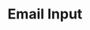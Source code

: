 ---
title: Email Input
category: Application
paid: false
isActive: true
ltr: {"vue":{"vueTail":[{"label":"App.vue","code":"<template>\n  <form class=\"max-w-md px-4 mx-auto mt-12\">\n    <div>\n        <label for=\"email\" class=\"block py-3 text-gray-500\">\n            Your Email\n        </label>\n        <div class=\"flex items-center p-2 border rounded-md\">\n            <svg xmlns=\"http://www.w3.org/2000/svg\" class=\"text-gray-400 w-7 h-7\" viewBox=\"0 0 20 20\" fill=\"currentColor\">\n                <path d=\"M2.003 5.884L10 9.882l7.997-3.998A2 2 0 0016 4H4a2 2 0 00-1.997 1.884z\" />\n                <path d=\"M18 8.118l-8 4-8-4V14a2 2 0 002 2h12a2 2 0 002-2V8.118z\" />\n            </svg>\n            <input\n                type=\"email\"\n                placeholder=\"name@floatui.com\"\n                id=\"email\"\n                class=\"w-full p-1 ml-3 text-gray-500 outline-none bg-transparent\"\n            />\n        </div>\n    </div>\n  </form>\n</template>"}],"vueCss":[{"label":"App.vue","code":"<template>\n  <form class=\"form-container\">\n        <div class=\"email-primary\">\n            <label for=\"email\">\n                Your Email\n            </label>\n            <div class=\"email-container\">\n                <svg xmlns=\"http://www.w3.org/2000/svg\" class=\"email-icon\" viewBox=\"0 0 20 20\" fill=\"currentColor\">\n                    <path d=\"M2.003 5.884L10 9.882l7.997-3.998A2 2 0 0016 4H4a2 2 0 00-1.997 1.884z\" />\n                    <path d=\"M18 8.118l-8 4-8-4V14a2 2 0 002 2h12a2 2 0 002-2V8.118z\" />\n                </svg>\n                <input\n                    type=\"email\"\n                    placeholder=\"name@floatui.com\"\n                    id=\"email\"\n                    class=\"email-input\"\n                />\n            </div>\n        </div>\n  </form>\n</template>"},{"code":"  .form-container {\n    max-width: 28rem;\n    padding: 0px 1rem 0px 1rem;\n    margin: 3rem auto 0px auto;\n  }\n  .form-container .email-primary label {\n    display: block;\n    padding-top: 0.75rem;\n    padding-bottom: 0.75rem;\n    color: #6b7280;\n  }\n  .form-container .email-primary .email-container {\n    display: flex;\n    align-items: center;\n    padding: 0.5rem;\n    border: solid 1px #e5e7eb;\n    border-radius: 0.375rem;\n  }\n  .form-container .email-primary .email-container .email-icon {\n    width: 1.75rem;\n    height: 1.75rem;\n    color: #9ca3af;\n  }\n  .form-container .email-primary .email-container .email-input {\n    width: 100%;\n    padding: 0.25rem;\n    margin-left: 0.75rem;\n    color: #6b7280;\n    outline: none;\n    background: transparent;\n  }","label":"style.css"}]},"react":{"jsxTail":[{"label":"App.jsx","code":"export default () => {\n    return (\n        <form\n            onSubmit={(e) => e.preventDefault()} \n            className=\"max-w-md px-4 mx-auto mt-12\">\n                <div>\n                    <label for=\"email\" className=\"block py-3 text-gray-500\">\n                        Your Email\n                    </label>\n                    <div className=\"flex items-center p-2 border rounded-md\">\n                        <svg xmlns=\"http://www.w3.org/2000/svg\" className=\"text-gray-400 w-7 h-7\" viewBox=\"0 0 20 20\" fill=\"currentColor\">\n                            <path d=\"M2.003 5.884L10 9.882l7.997-3.998A2 2 0 0016 4H4a2 2 0 00-1.997 1.884z\" />\n                            <path d=\"M18 8.118l-8 4-8-4V14a2 2 0 002 2h12a2 2 0 002-2V8.118z\" />\n                        </svg>\n                        <input\n                            type=\"email\"\n                            placeholder=\"name@floatui.com\"\n                            id=\"email\"\n                            className=\"w-full p-1 ml-3 text-gray-500 outline-none bg-transparent\"\n                        />\n                    </div>\n                </div>\n        </form>\n    )\n}\n"}],"jsxCss":[{"code":"export default () => {\n    return (\n        <form\n            onSubmit={(e) => e.preventDefault()} \n            className=\"form-container\">\n                <div className=\"email-primary\">\n                    <label for=\"email\">\n                        Your Email\n                    </label>\n                    <div className=\"email-container\">\n                        <svg xmlns=\"http://www.w3.org/2000/svg\" className=\"email-icon\" viewBox=\"0 0 20 20\" fill=\"currentColor\">\n                            <path d=\"M2.003 5.884L10 9.882l7.997-3.998A2 2 0 0016 4H4a2 2 0 00-1.997 1.884z\" />\n                            <path d=\"M18 8.118l-8 4-8-4V14a2 2 0 002 2h12a2 2 0 002-2V8.118z\" />\n                        </svg>\n                        <input\n                            type=\"email\"\n                            placeholder=\"name@floatui.com\"\n                            id=\"email\"\n                            className=\"email-input\"\n                        />\n                    </div>\n                </div>\n        </form>\n    )\n}\n","label":"App.jsx"},{"label":"style.css","code":".form-container {\n  max-width: 28rem;\n  padding: 0px 1rem 0px 1rem;\n  margin: 3rem auto 0px auto;\n}\n.form-container .email-primary label {\n  display: block;\n  padding-top: 0.75rem;\n  padding-bottom: 0.75rem;\n  color: #6b7280;\n}\n.form-container .email-primary .email-container {\n  display: flex;\n  align-items: center;\n  padding: 0.5rem;\n  border: solid 1px #e5e7eb;\n  border-radius: 0.375rem;\n}\n.form-container .email-primary .email-container .email-icon {\n  width: 1.75rem;\n  height: 1.75rem;\n  color: #9ca3af;\n}\n.form-container .email-primary .email-container .email-input {\n  width: 100%;\n  padding: 0.25rem;\n  margin-left: 0.75rem;\n  color: #6b7280;\n  outline: none;\n  background: transparent;\n}\n"}]},"preview":"function App() {\n  return /*#__PURE__*/React.createElement(\"form\", {\n    onSubmit: e => e.preventDefault(),\n    className: \"max-w-md px-4 mx-auto mt-12\"\n  }, /*#__PURE__*/React.createElement(\"div\", null, /*#__PURE__*/React.createElement(\"label\", {\n    for: \"email\",\n    className: \"block py-3 text-gray-500\"\n  }, \"Your Email\"), /*#__PURE__*/React.createElement(\"div\", {\n    className: \"flex items-center p-2 border rounded-md\"\n  }, /*#__PURE__*/React.createElement(\"svg\", {\n    xmlns: \"http://www.w3.org/2000/svg\",\n    className: \"text-gray-400 w-7 h-7\",\n    viewBox: \"0 0 20 20\",\n    fill: \"currentColor\"\n  }, /*#__PURE__*/React.createElement(\"path\", {\n    d: \"M2.003 5.884L10 9.882l7.997-3.998A2 2 0 0016 4H4a2 2 0 00-1.997 1.884z\"\n  }), /*#__PURE__*/React.createElement(\"path\", {\n    d: \"M18 8.118l-8 4-8-4V14a2 2 0 002 2h12a2 2 0 002-2V8.118z\"\n  })), /*#__PURE__*/React.createElement(\"input\", {\n    type: \"email\",\n    placeholder: \"name@floatui.com\",\n    id: \"email\",\n    className: \"w-full p-1 ml-3 text-gray-500 bg-transparent outline-none\"\n  }))));\n}"}
rtl: {"vue":{"vueTail":[],"vueCss":[]},"react":{"jsxTail":[{"code":"export default () => {\n    return (\n        <form\n            onSubmit={(e) => e.preventDefault()} \n            className=\"max-w-md px-4 mx-auto mt-12\">\n                <div>\n                    <label for=\"email\" className=\"block py-3 text-gray-500\">\n                        بريدك الالكتروني\n                    </label>\n                    <div dir=\"ltr\" className=\"flex items-center p-2 border rounded-mdX\">\n                        <svg xmlns=\"http://www.w3.org/2000/svg\" className=\"text-gray-400 w-7 h-7\" viewBox=\"0 0 20 20\" fill=\"currentColor\">\n                            <path d=\"M2.003 5.884L10 9.882l7.997-3.998A2 2 0 0016 4H4a2 2 0 00-1.997 1.884z\" />\n                            <path d=\"M18 8.118l-8 4-8-4V14a2 2 0 002 2h12a2 2 0 002-2V8.118z\" />\n                        </svg>\n                        <input\n                            type=\"email\"\n                            placeholder=\"name@floatui.com\"\n                            id=\"email\"\n                            className=\"w-full p-1 ml-3 text-gray-500 bg-transparent outline-none\"\n                        />\n                    </div>\n                </div>\n        </form>\n    )\n}","label":"App.jsx"}],"jsxCss":[{"label":"App.jsx","code":"export default () => {\n    return (\n        <form\n            onSubmit={(e) => e.preventDefault()} \n            className=\"form-container\">\n                <div className=\"email-primary\">\n                    <label for=\"email\">\n                        بريدك الالكتروني\n                    </label>\n                    <div dir=\"ltr\" className=\"email-container\">\n                        <svg xmlns=\"http://www.w3.org/2000/svg\" className=\"email-icon\" viewBox=\"0 0 20 20\" fill=\"currentColor\">\n                            <path d=\"M2.003 5.884L10 9.882l7.997-3.998A2 2 0 0016 4H4a2 2 0 00-1.997 1.884z\" />\n                            <path d=\"M18 8.118l-8 4-8-4V14a2 2 0 002 2h12a2 2 0 002-2V8.118z\" />\n                        </svg>\n                        <input\n                            type=\"email\"\n                            placeholder=\"name@floatui.com\"\n                            id=\"email\"\n                            className=\"email-input\"\n                        />\n                    </div>\n                </div>\n        </form>\n    )\n}"},{"label":"style.css","code":".form-container {\n  max-width: 28rem;\n  padding: 0px 1rem 0px 1rem;\n  margin: 3rem auto 0px auto;\n}\n.form-container .email-primary label {\n  display: block;\n  padding-top: 0.75rem;\n  padding-bottom: 0.75rem;\n  color: #6b7280;\n}\n.form-container .email-primary .email-container {\n  display: flex;\n  align-items: center;\n  padding: 0.5rem;\n  border: solid 1px #e5e7eb;\n  border-radius: 0.375rem;\n}\n.form-container .email-primary .email-container .email-icon {\n  width: 1.75rem;\n  height: 1.75rem;\n  color: #9ca3af;\n}\n.form-container .email-primary .email-container .email-input {\n  width: 100%;\n  padding: 0.25rem;\n  margin-left: 0.75rem;\n  color: #6b7280;\n  outline: none;\n  background: transparent;\n}"}]},"preview":"function App() {\n  return /*#__PURE__*/React.createElement(\"form\", {\n    onSubmit: e => e.preventDefault(),\n    className: \"max-w-md px-4 mx-auto mt-12\"\n  }, /*#__PURE__*/React.createElement(\"div\", null, /*#__PURE__*/React.createElement(\"label\", {\n    for: \"email\",\n    className: \"block py-3 text-gray-500\"\n  }, \"\\u0628\\u0631\\u064A\\u062F\\u0643 \\u0627\\u0644\\u0627\\u0644\\u0643\\u062A\\u0631\\u0648\\u0646\\u064A\"), /*#__PURE__*/React.createElement(\"div\", {\n    dir: \"ltr\",\n    className: \"flex items-center p-2 border rounded-mdX\"\n  }, /*#__PURE__*/React.createElement(\"svg\", {\n    xmlns: \"http://www.w3.org/2000/svg\",\n    className: \"text-gray-400 w-7 h-7\",\n    viewBox: \"0 0 20 20\",\n    fill: \"currentColor\"\n  }, /*#__PURE__*/React.createElement(\"path\", {\n    d: \"M2.003 5.884L10 9.882l7.997-3.998A2 2 0 0016 4H4a2 2 0 00-1.997 1.884z\"\n  }), /*#__PURE__*/React.createElement(\"path\", {\n    d: \"M18 8.118l-8 4-8-4V14a2 2 0 002 2h12a2 2 0 002-2V8.118z\"\n  })), /*#__PURE__*/React.createElement(\"input\", {\n    type: \"email\",\n    placeholder: \"name@floatui.com\",\n    id: \"email\",\n    className: \"w-full p-1 ml-3 text-gray-500 bg-transparent outline-none\"\n  }))));\n}"}
slug: /inputs
id: fa03ac78-7dfe-4cff-9758-ea046806ee1b
created_at: 3
---